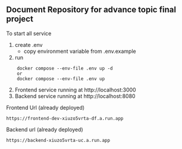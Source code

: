 ## Document Repository for advance topic final project
To start all service
1. create .env
    * copy environment variable from .env.example
2. run
```
    docker compose --env-file .env up -d
    or
    docker compose --env-file .env up
```
2. Frontend service running at http://localhost:3000
3. Backend service running at http://localhost:8080

Frontend Url (already deployed)
```
https://frontend-dev-xiuzo5vrta-df.a.run.app
```

Backend url (already deployed)
```
https://backend-xiuzo5vrta-uc.a.run.app
```
